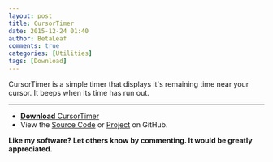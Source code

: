 ```yaml
---
layout: post
title: CursorTimer
date: 2015-12-24 01:40
author: BetaLeaf
comments: true
categories: [Utilities]
tags: [Download]
---
```

CursorTimer is a simple timer that displays it's remaining time near your cursor. It beeps when its time has run out.  

---

  - [**Download** CursorTimer](https://github.com/BetaLeaf/CursorTimer/blob/master/CursorTimer.exe?raw=true)  
  - View the [Source Code](https://github.com/BetaLeaf/CursorTimer/blob/master/CursorTimer.au3) or [Project](https://github.com/BetaLeaf/CursorTimer) on GitHub.

**Like my software? Let others know by commenting. It would be greatly appreciated.**  